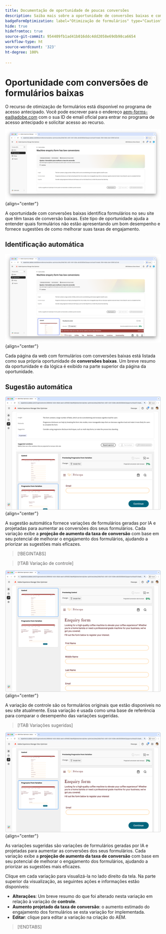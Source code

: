 ```yaml
---
title: Documentação de oportunidade de poucas conversões
description: Saiba mais sobre a oportunidade de conversões baixas e como usá-la para melhorar o engajamento dos formulários no seu site.
badgeFormOptimization: label="Otimização de formulários" type="Caution" url="../../opportunity-types/form-optimization.md" tooltip="Otimização de formulários"
hide: true
hidefromtoc: true
source-git-commit: 954409fb1ad41b016ddc4dd2058e69db98ca6654
workflow-type: ht
source-wordcount: '323'
ht-degree: 100%

---
```



# Oportunidade com conversões de formulários baixas

<span class="preview"> O recurso de otimização de formulários está disponível no programa de acesso antecipado. Você pode escrever para o endereço aem-forms-ea@adobe.com com o sua ID de email oficial para entrar no programa de acesso antecipado e solicitar acesso ao recurso. </span>

![Oportunidade de poucas conversões](./assets/low-conversions/hero.png){align="center"}

A oportunidade com conversões baixas identifica formulários no seu site que têm taxas de conversão baixas. Este tipo de oportunidade ajuda a entender quais formulários não estão apresentando um bom desempenho e fornece sugestões de como melhorar suas taxas de engajamento.

## Identificação automática

![Identificar automaticamente poucas conversões](./assets/low-conversions/auto-identify.png){align="center"}

Cada página da web com formulários com conversões baixas está listada como sua própria oportunidade de **conversões baixas**. Um breve resumo da oportunidade e da lógica é exibido na parte superior da página da oportunidade.

## Sugestão automática

![Sugerir poucas conversões automaticamente](./assets/low-conversions/auto-suggest.png){align="center"}

A sugestão automática fornece variações de formulários geradas por IA e projetadas para aumentar as conversões dos seus formulários. Cada variação exibe a **projeção de aumento da taxa de conversão** com base em seu potencial de melhorar o engajamento dos formulários, ajudando a priorizar as sugestões mais eficazes.

>[!BEGINTABS]

>[!TAB Variação de controle]

![Variações de controle](./assets/low-conversions/control-variation.png){align="center"}

A variação de controle são os formulários originais que estão disponíveis no seu site atualmente. Essa variação é usada como uma base de referência para comparar o desempenho das variações sugeridas.

>[!TAB Variações sugeridas]

![Variações sugeridas](./assets/low-conversions/suggested-variations.png){align="center"}

As variações sugeridas são variações de formulários geradas por IA e projetadas para aumentar as conversões dos seus formulários. Cada variação exibe a **projeção de aumento da taxa de conversão** com base em seu potencial de melhorar o engajamento dos formulários, ajudando a priorizar as sugestões mais eficazes.

Clique em cada variação para visualizá-la no lado direito da tela. Na parte superior da visualização, as seguintes ações e informações estão disponíveis:

* **Alterações**: Um breve resumo do que foi alterado nesta variação em relação à variação de **controle**.
* **Aumento projetado da taxa de conversão**: o aumento estimado do engajamento dos formulários se esta variação for implementada.
* **Editar**: clique para editar a variação na criação do AEM.

>[!ENDTABS]


<!-- 

## Auto-optimize

[!BADGE Ultimate]{type=Positive tooltip="Ultimate"}

![Auto-optimize low conversions](./assets/low-conversions/auto-optimize.png){align="center"}

Sites Optimizer Ultimate adds the ability to deploy auto-optimization for the issues found by the low conversions opportunity.

>[!BEGINTABS]

>[!TAB Test multiple]


>[!TAB Publish selected]

{{auto-optimize-deploy-optimization-slack}}

>[!TAB Request approval]

{{auto-optimize-request-approval}}

>[!ENDTABS]


-->